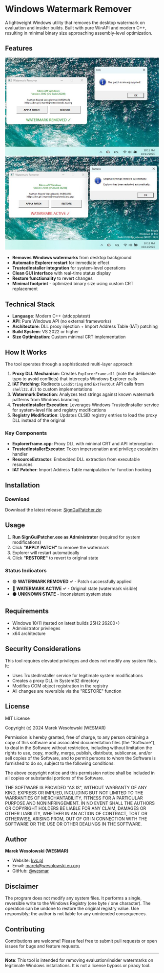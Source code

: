 # Windows Watermark Remover

A lightweight Windows utility that removes the desktop watermark on evaluation and insider builds. Built with pure WinAPI and modern C++, resulting in minimal binary size approaching assembly-level optimization.

## Features

![Screenshot 1](images/sgp_01.jpg)
![Screenshot 2](images/sgp_02.jpg)

- **Removes Windows watermarks** from desktop background
- **Automatic Explorer restart** for immediate effect
- **TrustedInstaller integration** for system-level operations
- **Clean GUI interface** with real-time status display
- **Restore functionality** to revert changes
- **Minimal footprint** - optimized binary size using custom CRT replacement

## Technical Stack

- **Language**: Modern C++ (stdcpplatest)
- **API**: Pure Windows API (no external frameworks)
- **Architecture**: DLL proxy injection + Import Address Table (IAT) patching
- **Build System**: VS 2022 or higher
- **Size Optimization**: Custom minimal CRT implementation

## How It Works

The tool operates through a sophisticated multi-layer approach:

1. **Proxy DLL Mechanism**: Creates `ExpIorerFrame.dll` (note the deliberate typo to avoid conflicts) that intercepts Windows Explorer calls
2. **IAT Patching**: Redirects `LoadString` and `ExtTextOut` API calls from `shell32.dll` to custom implementations
3. **Watermark Detection**: Analyzes text strings against known watermark patterns from Windows branding
4. **TrustedInstaller Execution**: Leverages Windows TrustedInstaller service for system-level file and registry modifications
5. **Registry Modification**: Updates CLSID registry entries to load the proxy DLL instead of the original

### Key Components

- **Explorerframe.cpp**: Proxy DLL with minimal CRT and API interception
- **TrustedInstallerExecutor**: Token impersonation and privilege escalation handler
- **ResourceExtractor**: Embedded DLL extraction from executable resources
- **IAT Patcher**: Import Address Table manipulation for function hooking

## Installation

### Download

Download the latest release: [SignGuiPatcher.zip](https://github.com/wesmar/Watermark_Remover/releases/download/v1.0.0-Watermark_Remover/SignGuiPatcher.zip)

## Usage

1. **Run SignGuiPatcher.exe as Administrator** (required for system modifications)
2. Click **"APPLY PATCH"** to remove the watermark
3. Explorer will restart automatically
4. Click **"RESTORE"** to revert to original state

### Status Indicators

- 🟢 **WATERMARK REMOVED ✓** - Patch successfully applied
- 🔴 **WATERMARK ACTIVE ✓** - Original state (watermark visible)
- ⚫ **UNKNOWN STATE** - Inconsistent system state

## Requirements

- Windows 10/11 (tested on latest builds 25H2 26200+)
- Administrator privileges
- x64 architecture

## Security Considerations

This tool requires elevated privileges and does not modify any system files. It:
- Uses TrustedInstaller service for legitimate system modifications
- Creates a proxy DLL in System32 directory
- Modifies COM object registration in the registry
- All changes are reversible via the "RESTORE" function

## License

MIT License

Copyright (c) 2024 Marek Wesołowski (WESMAR)

Permission is hereby granted, free of charge, to any person obtaining a copy
of this software and associated documentation files (the "Software"), to deal
in the Software without restriction, including without limitation the rights
to use, copy, modify, merge, publish, distribute, sublicense, and/or sell
copies of the Software, and to permit persons to whom the Software is
furnished to do so, subject to the following conditions:

The above copyright notice and this permission notice shall be included in all
copies or substantial portions of the Software.

THE SOFTWARE IS PROVIDED "AS IS", WITHOUT WARRANTY OF ANY KIND, EXPRESS OR
IMPLIED, INCLUDING BUT NOT LIMITED TO THE WARRANTIES OF MERCHANTABILITY,
FITNESS FOR A PARTICULAR PURPOSE AND NONINFRINGEMENT. IN NO EVENT SHALL THE
AUTHORS OR COPYRIGHT HOLDERS BE LIABLE FOR ANY CLAIM, DAMAGES OR OTHER
LIABILITY, WHETHER IN AN ACTION OF CONTRACT, TORT OR OTHERWISE, ARISING FROM,
OUT OF OR IN CONNECTION WITH THE SOFTWARE OR THE USE OR OTHER DEALINGS IN THE
SOFTWARE.

## Author

**Marek Wesołowski (WESMAR)**
- Website: [kvc.pl](https://kvc.pl)
- Email: marek@wesolowski.eu.org
- GitHub: [@wesmar](https://github.com/wesmar)

## Disclaimer

The program does not modify any system files. It performs a single, reversible write to the Windows Registry (one byte / one character). The operation can be undone to restore the original registry value. Use responsibly; the author is not liable for any unintended consequences.

## Contributing

Contributions are welcome! Please feel free to submit pull requests or open issues for bugs and feature requests.

---

**Note**: This tool is intended for removing evaluation/insider watermarks on legitimate Windows installations. It is not a license bypass or piracy tool.
